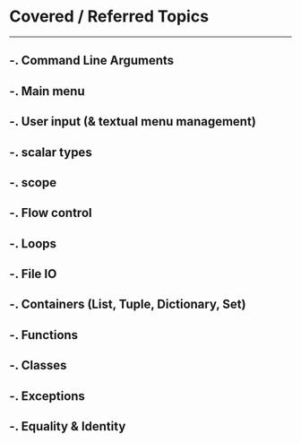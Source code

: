 # Covered / Referred Topics
------------------------------
## -. Command Line Arguments
## -. Main menu 
## -. User input (& textual menu management)
## -. scalar types
## -. scope
## -. Flow control
## -. Loops
## -. File IO
## -. Containers (List, Tuple, Dictionary, Set)
## -. Functions
## -. Classes
## -. Exceptions 
## -. Equality & Identity


